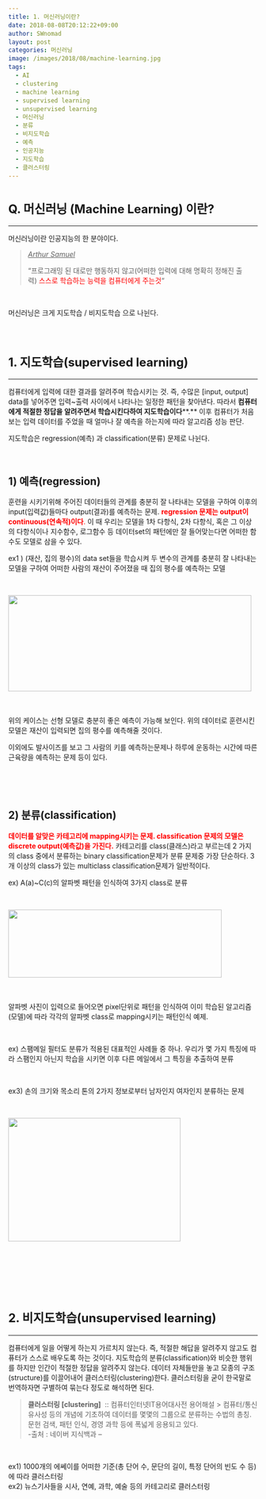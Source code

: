 ```yaml
---
title: 1. 머신러닝이란?
date: 2018-08-08T20:12:22+09:00
author: SWnomad
layout: post
categories: 머신러닝
image: /images/2018/08/machine-learning.jpg
tags:
  - AI
  - clustering
  - machine learning
  - supervised learning
  - unsupervised learning
  - 머신러닝
  - 분류
  - 비지도학습
  - 예측
  - 인공지능
  - 지도학습
  - 클러스터링
---
```

# <span style="font-size: 18pt;"><strong>Q. 머신러닝 (Machine Learning) 이란?</strong></span>

* * *

머신러닝이란 인공지능의 한 분야이다.

> <span style="text-decoration: underline;"><em>Arthur Samuel</em></span>
> 
> &#8220;프로그래밍 된 대로만 행동하지 않고(어떠한 입력에 대해 명확히 정해진 출력) <span style="color: #ff0000;">스스로 학습하는 능력을 컴퓨터에게 주는것</span>&#8220;

&nbsp;

머신러닝은 크게 지도학습 / 비지도학습 으로 나뉜다.

&nbsp;

# <span style="font-size: 18pt;"><strong>1. 지도학습(supervised learning)</strong></span>

* * *

컴퓨터에게 입력에 대한 결과를 알려주며 학습시키는 것. 즉, 수많은 [input, output] data를 넣어주면 입력~출력 사이에서 나타나는 일정한 패턴을 찾아낸다. 따라서 **컴퓨터에게 적절한 정답을 알려주면서 학습시킨다하여 지도학습이다****.** 이후 컴퓨터가 처음보는 입력 데이터를 주었을 때 얼마나 잘 예측을 하는지에 따라 알고리즘 성능 판단.

지도학습은 regression(예측) 과 classification(분류) 문제로 나뉜다.

&nbsp;

## **1) 예측(regression)**

훈련을 시키기위해 주어진 데이터들의 관계를 충분히 잘 나타내는 모델을 구하여 이후의 input(입력값)들마다 output(결과)를 예측하는 문제. <span style="color: #ff0000;"><strong>regression 문제는 output이 continuous(연속적)이다</strong>.</span> 이 때 우리는 모델을 1차 다항식, 2차 다항식, 혹은 그 이상의 다항식이나 지수함수, 로그함수 등 데이터set의 패턴에만 잘 들어맞는다면 어떠한 함수도 모델로 삼을 수 있다.

ex1 ) (재산, 집의 평수)의 data set들을 학습시켜 두 변수의 관계를 충분히 잘 나타내는 모델을 구하여 어떠한 사람의 재산이 주어졌을 때 집의 평수를 예측하는 모델

&nbsp;

<img class="aligncenter  wp-image-224" src="/images/2018/08/no-name.jpg" alt="" width="491" height="194" srcset="/images/2018/08/no-name.jpg 900w, /images/2018/08/no-name-300x119.jpg 300w, /images/2018/08/no-name-768x304.jpg 768w" sizes="(max-width: 491px) 100vw, 491px" /> 

&nbsp;

위의 케이스는 선형 모델로 충분히 좋은 예측이 가능해 보인다. 위의 데이터로 훈련시킨 모델은 재산이 입력되면 집의 평수를 예측해줄 것이다.

이외에도 발사이즈를 보고 그 사람의 키를 예측하는문제나 하루에 운동하는 시간에 따른 근육량을 예측하는 문제 등이 있다.

&nbsp;

&nbsp;

## **2) 분류(classification)**

<span style="color: #ff0000;"><strong>데이터를 알맞은 카테고리에 mapping시키는 문제. classification 문제의 모델은 discrete output(예측값)을 가진다.</strong></span> 카테고리를 class(클래스)라고 부르는데 2 가지의 class 중에서 분류하는 binary classification문제가 분류 문제중 가장 단순하다. 3개 이상의 class가 있는 multiclass classification문제가 일반적이다.

ex) A(a)~C(c)의 알파벳 패턴을 인식하여 3가지 class로 분류

&nbsp;

<img class="aligncenter  wp-image-225" src="/images/2018/08/no-name-1.png" alt="" width="431" height="137" srcset="/images/2018/08/no-name-1.png 900w, /images/2018/08/no-name-1-300x95.png 300w, /images/2018/08/no-name-1-768x244.png 768w" sizes="(max-width: 431px) 100vw, 431px" /> 

&nbsp;

알파벳 사진이 입력으로 들어오면 pixel단위로 패턴을 인식하여 이미 학습된 알고리즘(모델)에 따라 각각의 알파벳 class로 mapping시키는 패턴인식 예제.

&nbsp;

ex) 스팸메일 필터도 분류가 적용된 대표적인 사례들 중 하나. 우리가 몇 가지 특징에 따라 스팸인지 아닌지 학습을 시키면 이후 다른 메일에서 그 특징을 추출하여 분류

&nbsp;

ex3) 손의 크기와 목소리 톤의 2가지 정보로부터 남자인지 여자인지 분류하는 문제

&nbsp;

<img class="aligncenter  wp-image-226" src="/images/2018/08/no-name-1.jpg" alt="" width="348" height="249" srcset="/images/2018/08/no-name-1.jpg 673w, /images/2018/08/no-name-1-300x214.jpg 300w" sizes="(max-width: 348px) 100vw, 348px" /> 

&nbsp;

&nbsp;

&nbsp;

# <span style="font-size: 18pt;"><strong>2. 비지도학습(unsupervised learning)</strong></span>

* * *

컴퓨터에게 일을 어떻게 하는지 가르치지 않는다. 즉, 적절한 해답을 알려주지 않고도 컴퓨터가 스스로 배우도록 하는 것이다. 지도학습의 분류(classification)와 비슷한 행위를 하지만 인간이 적절한 정답을 알려주지 않는다. 데이터 자체들만을 놓고 모종의 구조(structure)를 이끌어내어 클러스터링(clustering)한다. 클러스터링을 굳이 한국말로 번역하자면 구별하여 묶는다 정도로 해석하면 된다.

> **클러스터링 [clustering]**  :: 컴퓨터인터넷IT용어대사전 용어해설 > 컴퓨터/통신  
> 유사성 등의 개념에 기초하여 데이터를 몇몇의 그룹으로 분류하는 수법의 총칭. 문헌 검색, 패턴 인식, 경영 과학 등에 폭넓게 응용되고 있다.  
> -출처 : 네이버 지식백과 &#8211;

&nbsp;

ex1) 1000개의 에쎄이를 어떠한 기준(총 단어 수, 문단의 길이, 특정 단어의 빈도 수 등)에 따라 클러스터링  
ex2) 뉴스기사들을 시사, 연예, 과학, 예술 등의 카테고리로 클러스터링